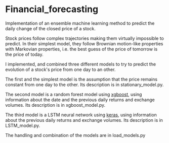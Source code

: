 # Financial_forecasting
Implementation of an ensemble machine learning method to predict the daily change of the closed price of a stock.

Stock prices follow complex trajectories making them virtually impossible to predict. In their simplest model, they follow Brownian motion-like properties with Markovian properties, i.e. the best guess of the price of tomorrow is the price of today.


I implemented, and combined three different models to try to predict the evolution of a stock's price from one day to an other.

The first and the simplest model is the assumption that the price remains constant from one day to the other. Its description is in stationary_model.py.

The second model is a random forest model using [xgboost](https://github.com/dmlc/xgboost), using information about the date and the previous daily returns and exchange volumes.  Its description is in xgboost_model.py.

The third model is a LSTM neural network using [keras](https://www.tensorflow.org/guide/keras), using information about the previous daily returns and exchange volumes.  Its description is in LSTM_model.py.


The handling and combination of the models are in load_models.py
